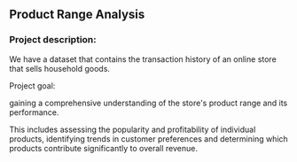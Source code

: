 ## Product Range Analysis
### Project description:
We have a dataset that contains the transaction history of an online store that sells household goods.

Project goal:

gaining a comprehensive understanding of the store's product range and its performance.

This includes assessing the popularity and profitability of individual products, identifying trends in customer preferences and determining which products contribute significantly to overall revenue.
